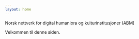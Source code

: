 ```yaml
---
layout: home 
---
```


Norsk nettverk for digital humaniora og kulturinstitusjoner (ABM)

Velkommen til denne siden. 
